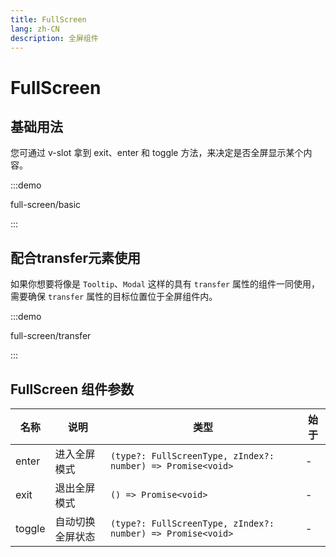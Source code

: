 ```yaml
---
title: FullScreen
lang: zh-CN
description: 全屏组件
---
```


# FullScreen

## 基础用法

您可通过 v-slot 拿到 exit、enter 和 toggle 方法，来决定是否全屏显示某个内容。

:::demo

full-screen/basic

:::

## 配合transfer元素使用

如果你想要将像是 `Tooltip`、`Modal` 这样的具有 `transfer` 属性的组件一同使用，需要确保 `transfer` 属性的目标位置位于全屏组件内。

:::demo

full-screen/transfer

:::

## FullScreen 组件参数

| 名称   | 说明             | 类型                                                        | 始于 |
| ------ | ---------------- | ----------------------------------------------------------- | ---- |
| enter  | 进入全屏模式     | `(type?: FullScreenType, zIndex?: number) => Promise<void>` | -    |
| exit   | 退出全屏模式     | `() => Promise<void>`                                       | -    |
| toggle | 自动切换全屏状态 | `(type?: FullScreenType, zIndex?: number) => Promise<void>` | -    |
